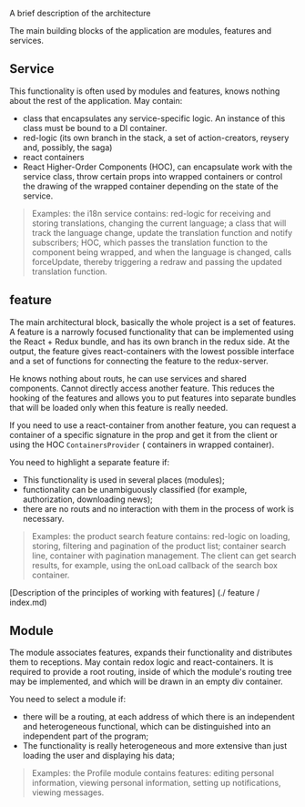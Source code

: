﻿A brief description of the architecture

The main building blocks of the application are modules, features and services.

## Service

This functionality is often used by modules and features, knows nothing about the rest of the application. May contain:
* class that encapsulates any service-specific logic. An instance of this class must be bound to a DI container.
* red-logic (its own branch in the stack, a set of action-creators, reysery and, possibly, the saga)
* react containers
* React Higher-Order Components (HOC), can encapsulate work with the service class, throw certain props into wrapped containers or control the drawing of the wrapped container depending on the state of the service.

> Examples: the i18n service contains: red-logic for receiving and storing translations, changing the current language; a class that will track the language change, update the translation function and notify subscribers; HOC, which passes the translation function to the component being wrapped, and when the language is changed, calls forceUpdate, thereby triggering a redraw and passing the updated translation function.

## feature

The main architectural block, basically the whole project is a set of features. A feature is a narrowly focused functionality that can be implemented using the React + Redux bundle, and has its own branch in the redux side. At the output, the feature gives react-containers with the lowest possible interface and a set of functions for connecting the feature to the redux-server.

He knows nothing about routs, he can use services and shared components. Cannot directly access another feature. This reduces the hooking of the features and allows you to put features into separate bundles that will be loaded only when this feature is really needed.

If you need to use a react-container from another feature, you can request a container of a specific signature in the prop and get it from the client or using the HOC `ContainersProvider` ( containers in wrapped container).

You need to highlight a separate feature if:
* This functionality is used in several places (modules);
* functionality can be unambiguously classified (for example, authorization, downloading news);
* there are no routs and no interaction with them in the process of work is necessary.

> Examples: the product search feature contains: red-logic on loading, storing, filtering and pagination of the product list; container search line, container with pagination management. The client can get search results, for example, using the onLoad callback of the search box container.

[Description of the principles of working with features] (./ feature / index.md)

## Module

The module associates features, expands their functionality and distributes them to receptions. May contain redox logic and react-containers. It is required to provide a root routing, inside of which the module's routing tree may be implemented, and which will be drawn in an empty div container.

You need to select a module if:
* there will be a routing, at each address of which there is an independent and heterogeneous functional, which can be distinguished into an independent part of the program;
* The functionality is really heterogeneous and more extensive than just loading the user and displaying his data;

> Examples: the Profile module contains features: editing personal information, viewing personal information, setting up notifications, viewing messages.